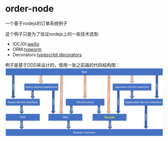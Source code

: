 # order-node
一个基于nodejs的订单系统例子

这个例子只是为了验证nodejs上的一些技术选型:
+ IOC/DI:[awilix](https://github.com/jeffijoe/awilix#readme)
+ ORM:[typeorm](https://github.com/typeorm/typeorm/tree/master/docs/zh_CN#readme)
+ Decorators:[typescript decorators](https://www.tslang.cn/docs/handbook/decorators.html)

例子是基于DDD来设计的，借用一张之前画的代码结构图：
![代码结构](https://github.com/tubo70/order-node/raw/master/codeArchitecture.jpg)